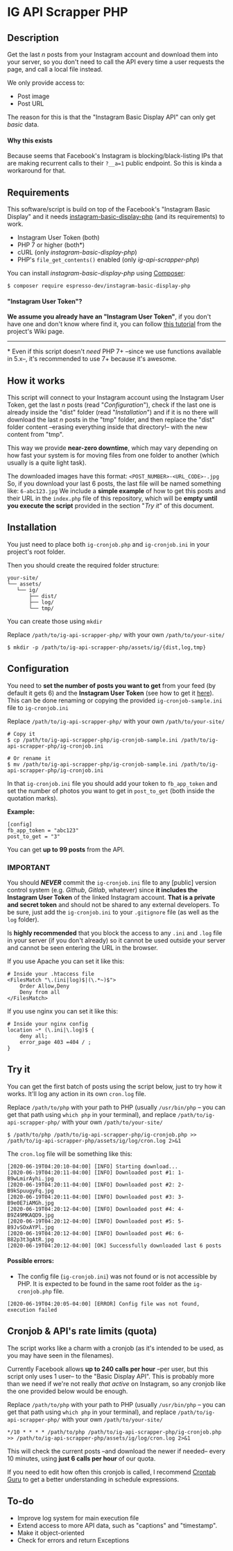 # IG API Scrapper PHP

## Description

Get the last _n_ posts from your Instagram account and download them into your server, so you don't need to call the API every time a user requests the page, and call a local file instead.

We only provide access to:

- Post image
- Post URL

The reason for this is that the "Instagram Basic Display API" can only get _basic_ data.

#### Why this exists

Because seems that Facebook's Instagram is blocking/black-listing IPs that are making recurrent calls to their `?__a=1` public endpoint. So this is kinda a workaround for that.

## Requirements

This software/script is build on top of the Facebook's "Instagram Basic Display" and it needs [instagram-basic-display-php](https://github.com/espresso-dev/instagram-basic-display-php) (and its requirements) to work.

- Instagram User Token (both)
- PHP 7 or higher (both*)
- cURL (only _instagram-basic-display-php_)
- PHP's `file_get_contents()` enabled (only _ig-api-scrapper-php_)

You can install _instagram-basic-display-php_ using [Composer](https://getcomposer.org/):

`$ composer require espresso-dev/instagram-basic-display-php`

#### "Instagram User Token"?

**We assume you already have an "Instagram User Token"**, if you don't have one and don't know where find it, you can follow [this tutorial](https://github.com/jimmyadaro/ig-api-scrapper-php/wiki/How-to-get-the-Instagram-User-Token) from the project's Wiki page.

---

\* Even if this script doesn't _need_ PHP 7+ –since we use functions available in 5.x–, it's recommended to use 7+ because it's awesome.

## How it works

This script will connect to your Instagram account using the Instagram User Token, get the last _n_ posts (read "_Configuration_"), check if the last one is already inside the "dist" folder (read "_Installation_") and if it is no there will download the last _n_ posts in the "tmp" folder, and then replace the "dist" folder content –erasing everything inside that directory!– with the new content from "tmp".

This way we provide **near-zero downtime**, which may vary depending on how fast your system is for moving files from one folder to another (which usually is a quite light task).

The downloaded images have this format: `<POST_NUMBER>-<URL_CODE>-.jpg` So, if you download your last 6 posts, the last file will be named something like: `6-abc123.jpg` We include a **simple example** of how to get this posts and their URL in the `index.php` file of this repository, which will be **empty until you execute the script** provided in the section "_Try it_" of this document.

## Installation

You just need to place both `ig-cronjob.php` and `ig-cronjob.ini` in your project's root folder.

Then you should create the required folder structure:

```
your-site/
└── assets/
   └── ig/
       ├── dist/
       ├── log/
       └── tmp/
```

You can create those using `mkdir`

Replace `/path/to/ig-api-scrapper-php/` with your own `/path/to/your-site/`

```
$ mkdir -p /path/to/ig-api-scrapper-php/assets/ig/{dist,log,tmp}
```

## Configuration

You need to **set the number of posts you want to get** from your feed (by default it gets 6) and the **Instagram User Token** (see how to get it [here](https://github.com/jimmyadaro/ig-api-scrapper-php/wiki/How-to-get-the-Instagram-User-Token)). This can be done renaming or copying the provided `ig-cronjob-sample.ini` file to `ig-cronjob.ini`

Replace `/path/to/ig-api-scrapper-php/` with your own `/path/to/your-site/`

```
# Copy it
$ cp /path/to/ig-api-scrapper-php/ig-cronjob-sample.ini /path/to/ig-api-scrapper-php/ig-cronjob.ini

# Or rename it
$ mv /path/to/ig-api-scrapper-php/ig-cronjob-sample.ini /path/to/ig-api-scrapper-php/ig-cronjob.ini
```

In that `ig-cronjob.ini` file you should add your token to `fb_app_token` and set the number of photos you want to get in `post_to_get` (both inside the quotation marks).

**Example:**

```
[config]
fb_app_token = "abc123"
post_to_get = "3"
```

You can get **up to 99 posts** from the API.

### IMPORTANT

You should **_NEVER_** commit the `ig-cronjob.ini` file to any [public] version control system (e.g. _Github_, _Gitlab_, whatever) since **it includes the Instagram User Token** of the linked Instagram account. **That is a private and secret token** and should not be shared to any external developers. To be sure, just add the `ig-cronjob.ini` to your `.gitignore` file (as well as the `log` folder).

Is **highly recommended** that you block the access to any `.ini` and `.log` file in your server (if you don't already) so it cannot be used outside your server and cannot be seen entering the URL in the browser.

If you use Apache you can set it like this:

```
# Inside your .htaccess file
<FilesMatch "\.(ini|log)$|(\.*~)$">
	Order Allow,Deny
	Deny from all
</FilesMatch>
```

If you use nginx you can set it like this:

```
# Inside your nginx config
location ~* (\.ini|\.log)$ {
	deny all;
	error_page 403 =404 / ;
}
```

## Try it

You can get the first batch of posts using the script below, just to try how it works. It'll log any action in its own `cron.log` file.

Replace `/path/to/php` with your path to PHP (usually `/usr/bin/php` – you can get that path using `which php` in your terminal), and replace `/path/to/ig-api-scrapper-php/` with your own `/path/to/your-site/`

```
$ /path/to/php /path/to/ig-api-scrapper-php/ig-cronjob.php >> /path/to/ig-api-scrapper-php/assets/ig/log/cron.log 2>&1
```

The `cron.log` file will be something like this:

```html/text
[2020-06-19T04:20:10-04:00] [INFO] Starting download...
[2020-06-19T04:20:11-04:00] [INFO] Downloaded post #1: 1-B9wLmirAyhi.jpg
[2020-06-19T04:20:11-04:00] [INFO] Downloaded post #2: 2-B9kSpuugyFq.jpg
[2020-06-19T04:20:11-04:00] [INFO] Downloaded post #3: 3-B9e0E7iAMGh.jpg
[2020-06-19T04:20:12-04:00] [INFO] Downloaded post #4: 4-B9Z49MKAQD9.jpg
[2020-06-19T04:20:12-04:00] [INFO] Downloaded post #5: 5-B9JvSOxAYPl.jpg
[2020-06-19T04:20:12-04:00] [INFO] Downloaded post #6: 6-B82p3t3gAtR.jpg
[2020-06-19T04:20:12-04:00] [OK] Successfully downloaded last 6 posts
```

#### Possible errors:

- The config file (`ig-cronjob.ini`) was not found or is not accessible by PHP. It is expected to be found in the same root folder as the `ig-cronjob.php` file.

```html/text
[2020-06-19T04:20:05-04:00] [ERROR] Config file was not found, execution failed
```

## Cronjob & API's rate limits (quota)

The script works like a charm with a cronjob (as it's intended to be used, as you may have seen in the filenames).

Currently Facebook allows **up to 240 calls per hour** –per user, but this script only uses 1 user– to the "Basic Display API". This is probably more than we need if we're not really _that active_ on Instagram, so any cronjob like the one provided below would be enough.

Replace `/path/to/php` with your path to PHP (usually `/usr/bin/php` – you can get that path using `which php` in your terminal), and replace `/path/to/ig-api-scrapper-php/` with your own `/path/to/your-site/`

```
*/10 * * * * /path/to/php /path/to/ig-api-scrapper-php/ig-cronjob.php >> /path/to/ig-api-scrapper-php/assets/ig/log/cron.log 2>&1
```

This will check the current posts –and download the newer if needed– every 10 minutes, using **just 6 calls per hour** of our quota.

If you need to edit how often this cronjob is called, I recommend [Crontab Guru](https://crontab.guru/#*/10_*_*_*_*) to get a better understanding in schedule expressions.

## To-do

- Improve log system for main execution file
- Extend access to more API data, such as "captions" and "timestamp".
- Make it object-oriented
- Check for errors and return Exceptions
